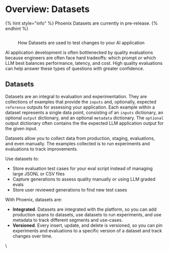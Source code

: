 # Overview: Datasets

{% hint style="info" %}
Phoenix Datasets are currently in pre-release.
{% endhint %}

<figure><img src="https://storage.googleapis.com/arize-assets/phoenix/assets/images/evaluator.png" alt=""><figcaption><p>How Datasets are used to test changes to your AI application</p></figcaption></figure>

AI application development is often bottlenecked by quality evaluations because engineers  are often face hard tradeoffs: which prompt or which LLM best balances performance, latency, and cost. High quality evaluations can help answer these types of questions with greater confidence.

## Datasets

Datasets are an integral to evaluation and experimentation. They are collections of examples that provide the `inputs` and, optionally, expected `reference` outputs for assessing your application. Each example within a dataset represents a single data point, consisting of an `inputs` dictionary, an optional `output` dictionary, and an optional `metadata` dictionary. The `optional` output dictionary often contains the the expected LLM application output for the given input.

Datasets allow you to collect data from production, staging, evaluations, and even manually. The examples collected is  to run experiments and evaluations to track improvements.

Use datasets to:

* Store evaluation test cases for your eval script instead of managing large JSONL or CSV files
* Capture generations to assess quality manually or using LLM graded evals
* Store user reviewed generations to find new test cases

With Phoenix, datasets are:

* **Integrated**. Datasets are integrated with the platform, so you can add production spans to datasets, use datasets to run experiments, and use metadata to track different segments and use-cases.
* **Versioned**. Every insert, update, and delete is versioned, so you can pin experiments and evaluations to a specific version of a dataset and track changes over time.



\
